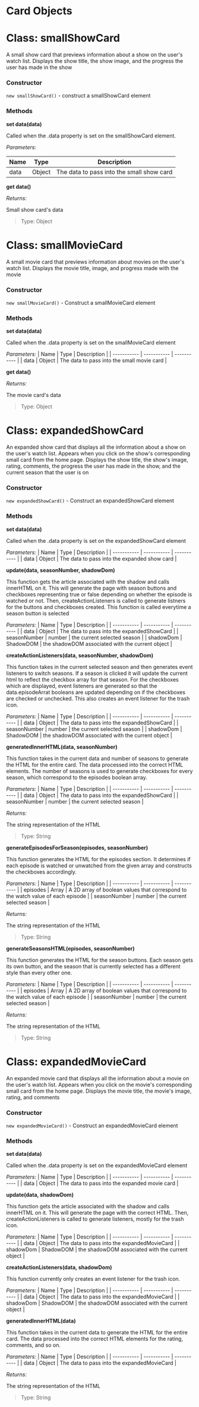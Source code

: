 # Card Objects

# Class: smallShowCard

A small show card that previews information about a show on the user's watch list. Displays the show title, the show image, and the progress the user has made in the show

### Constructor
`new smallShowCard()` - construct a smallShowCard element

### Methods
**set data(data)**

Called when the .data property is set on the smallShowCard element.

*Parameters:*

| Name | Type | Description |
| ----------- | ----------- | ----------- |
| data | Object | The data to pass into the small show card |

**get data()**

*Returns:*

Small show card's data
>Type: Object

# Class: smallMovieCard
A small movie card that previews information about movies on the user's watch list. Displays the movie title, image, and progress made with the movie

### Constructor
`new smallMovieCard()` - Construct a smallMovieCard element

### Methods
**set data(data)**

Called when the .data property is set on the smallMovieCard element

*Parameters:*
| Name | Type | Description |
| ----------- | ----------- | ----------- |
| data | Object | The data to pass into the small movie card |

**get data()**

*Returns:*

The movie card's data
>Type: Object

# Class: expandedShowCard
An expanded show card that displays all the information about a show on the user's watch list. Appears when you click on the show's corresponding small card from the home page. Displays the show title, the show's image, rating, comments, the progress the user has made in the show, and the current season that the user is on

### Constructor
`new expandedShowCard()` - Construct an expandedShowCard element

### Methods
**set data(data)**

Called when the .data property is set on the expandedShowCard element

*Parameters:*
| Name | Type | Description |
| ----------- | ----------- | ----------- |
| data | Object | The data to pass into the expanded show card |

**update(data, seasonNumber, shadowDom)**

This function gets the article associated with the shadow and calls innerHTML on it. This will generate the page with season buttons and checkboxes representing true or false depending on whether the episode is watched or not. Then, createActionListeners is called to generate listners for the buttons and checkboxes created. This function is called everytime a season button is selected

*Parameters:*
| Name | Type | Description |
| ----------- | ----------- | ----------- |
| data | Object | The data to pass into the expandedShowCard |
| seasonNumber | number | the current selected season |
| shadowDom | ShadowDOM | the shadowDOM associated with the current object |

**createActionListeners(data, seasonNumber, shadowDom)**

This function takes in the current selected season and then generates event listeners to switch seasons. If a season is clicked it will update the current html to reflect the checkbox array for that season. For the checkboxes which are displayed, event listeners are generated so that the data.episodeArrat booleans are updated depending on if the checkboxes are checked or unchecked. This also creates an
event listener for the trash icon.

*Parameters:*
| Name | Type | Description |
| ----------- | ----------- | ----------- |
| data | Object | The data to pass into the expandedShowCard |
| seasonNumber | number | the current selected season |
| shadowDom | ShadowDOM | the shadowDOM associated with the current object |

**generatedInnerHTML(data, seasonNumber)**

This function takes in the current data and number of seasons to generate the HTML for the
entire card. The data processed into the correct HTML elements. The number of seasons is used
to generate checkboxes for every season, which correspond to the episodes boolean array.

*Parameters:*
| Name | Type | Description |
| ----------- | ----------- | ----------- |
| data | Object | The data to pass into the expandedShowCard |
| seasonNumber | number | the current selected season |

*Returns:*

The string representation of the HTML
>Type: String

**generateEpisodesForSeason(episodes, seasonNumber)**

This function generates the HTML for the episodes section. It determines if each episode is watched
or unwatched from the given array and constructs the checkboxes accordingly.

*Parameters:*
| Name | Type | Description |
| ----------- | ----------- | ----------- |
| episodes | Array | A 2D array of boolean values that correspond to the watch value of each episode |
| seasonNumber | number | the current selected season |

*Returns:*

The string representation of the HTML
>Type: String

**generateSeasonsHTML(episodes, seasonNumber)**

This function generates the HTML for the season buttons. Each season gets its own button, and the
season that is currently selected has a different style than every other one.

*Parameters:*
| Name | Type | Description |
| ----------- | ----------- | ----------- |
| episodes | Array | A 2D array of boolean values that correspond to the watch value of each episode |
| seasonNumber | number | the current selected season |

*Returns:*

The string representation of the HTML
>Type: String

# Class: expandedMovieCard
An expanded movie card that displays all the information about a movie on the user's watch list. Appears when you click on the movie's corresponding small card from the home page. Displays the movie title, the movie's image, rating, and comments

### Constructor
`new expandedMovieCard()` - Construct an expandedMovieCard element

### Methods
**set data(data)**

Called when the .data property is set on the expandedMovieCard element

*Parameters:*
| Name | Type | Description |
| ----------- | ----------- | ----------- |
| data | Object | The data to pass into the expanded movie card |

**update(data, shadowDom)**

This function gets the article associated with the shadow and calls innerHTML on it. This will generate the page with the correct HTML. Then, createActionListeners is called to generate listeners, mostly
for the trash icon. 

*Parameters:*
| Name | Type | Description |
| ----------- | ----------- | ----------- |
| data | Object | The data to pass into the expandedMovieCard |
| shadowDom | ShadowDOM | the shadowDOM associated with the current object |

**createActionListeners(data, shadowDom)**

This function currently only creates an event listener for the trash icon.

*Parameters:*
| Name | Type | Description |
| ----------- | ----------- | ----------- |
| data | Object | The data to pass into the expandedMovieCard |
| shadowDom | ShadowDOM | the shadowDOM associated with the current object |

**generatedInnerHTML(data)**

This function takes in the current data to generate the HTML for the
entire card. The data processed into the correct HTML elements for the rating, comments,
and so on.

*Parameters:*
| Name | Type | Description |
| ----------- | ----------- | ----------- |
| data | Object | The data to pass into the expandedMovieCard |

*Returns:*

The string representation of the HTML
>Type: String